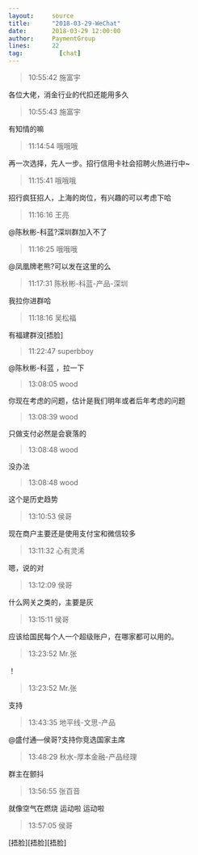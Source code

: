```yaml
---
layout:     source 
title:      "2018-03-29-WeChat"
date:       2018-03-29 12:00:00
author:     PaymentGroup
lines:      22 
tag:		  [chat]
---
```

> 10:55:42  施富宇  
   
各位大佬，消金行业的代扣还能用多久  
   
> 10:55:43  施富宇  
   
有知情的嘛  
   
> 11:14:54  哦哦哦  
   
再一次选择，先人一步。招行信用卡社会招聘火热进行中~  
   
> 11:15:41  哦哦哦  
   
招行疯狂招人，上海的岗位，有兴趣的可以考虑下哈  
   
> 11:16:16  王亮  
   
@陈秋彬-科蓝?深圳群加入不了  
   
> 11:16:25  哦哦哦  
   
@凤凰牌老熊?可以发在这里的么  
   
> 11:17:31  陈秋彬-科蓝-产品-深圳  
   
我拉你进群哈  
   
> 11:18:16  吴松福  
   
有福建群没[捂脸]  
   
> 11:22:47  superbboy  
   
@陈秋彬-科蓝 ，拉一下  
   
> 13:08:05  wood  
   
你现在考虑的问题，估计是我们明年或者后年考虑的问题  
   
> 13:08:39  wood  
   
只做支付必然是会衰落的  
   
> 13:08:48  wood  
   
没办法  
   
> 13:08:48  wood  
   
这个是历史趋势  
   
> 13:10:53  侯哥  
   
现在商户主要还是使用支付宝和微信较多  
   
> 13:11:32  心有灵浠  
   
嗯，说的对  
   
> 13:12:09  侯哥  
   
什么网关之类的，主要是灰  
   
> 13:15:11  侯哥  
   
应该给国民每个人一个超级账户，在哪家都可以用的。  
   
> 13:23:52  Mr.张  
   
！  
   
> 13:23:52  Mr.张  
   
支持  
   
> 13:43:35  地平线-文思-产品  
   
@盛付通—侯哥?支持你竞选国家主席  
   
> 13:48:29  秋水-厚本金融-产品经理  
   
群主在颤抖  
   
> 13:56:55  张百音  
   
就像空气在燃烧 运动啦 运动啦  
   
> 13:57:05  侯哥  
   
[捂脸][捂脸][捂脸]  
   

